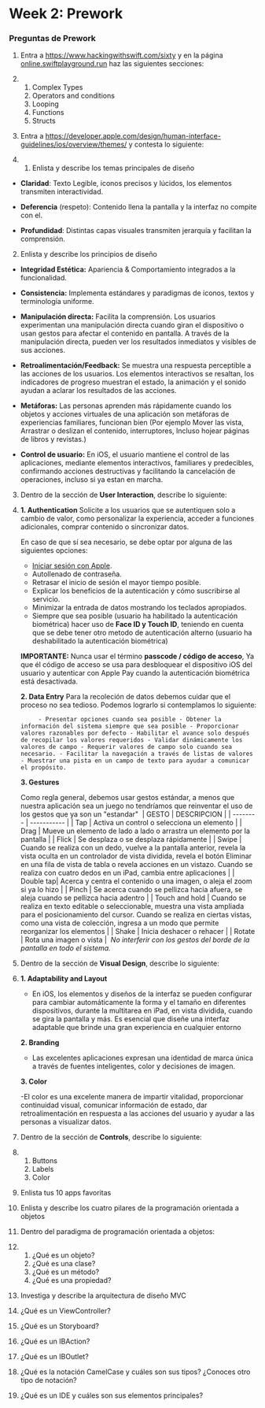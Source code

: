# Week 2: Prework

### Preguntas de Prework

1. Entra a https://www.hackingwithswift.com/sixty y en la página [online.swiftplayground.run](http://online.swiftplayground.run) haz las siguientes secciones:

2. 1. Complex Types
   2. Operators and conditions
   3. Looping
   4. Functions
   5. Structs

3. Entra a https://developer.apple.com/design/human-interface-guidelines/ios/overview/themes/ y contesta lo siguiente:

4. 1. Enlista y describe los temas principales de diseño

- **Claridad**: Texto Legible, iconos precisos y lúcidos, los elementos transmiten interactividad.

- **Deferencia** (respeto): Contenido llena la pantalla y la interfaz no compite con el.

- **Profundidad**: Distintas capas visuales transmiten jerarquía y facilitan la comprensión.

2.  Enlista y describe los principios de diseño

- **Integridad Estética:** Apariencia & Comportamiento integrados a la funcionalidad.

- **Consistencia:** Implementa estándares y paradigmas de iconos, textos y terminología uniforme.

- **Manipulación directa:** Facilita la comprensión. Los usuarios experimentan una manipulación directa cuando giran el dispositivo o usan gestos para afectar el contenido en pantalla. A través de la manipulación directa, pueden ver los resultados inmediatos y visibles de sus acciones.

- **Retroalimentación/Feedback:** Se muestra una respuesta perceptible a las acciones de los usuarios. Los elementos interactivos se resaltan, los indicadores de progreso muestran el estado, la animación y el sonido ayudan a aclarar los resultados de las acciones.

- **Metáforas:** Las personas aprenden más rápidamente cuando los objetos y acciones virtuales de una aplicación son metáforas de experiencias familiares, funcionan bien (Por ejemplo Mover las vista, Arrastrar o deslizan el contenido, interruptores, Incluso hojear páginas de libros y revistas.)

- **Control de usuario:** En iOS, el usuario mantiene el control de las aplicaciones, mediante elementos interactivos, familiares y predecibles, confirmando acciones destructivas y facilitando la cancelación de operaciones, incluso si ya estan en marcha.

3.  Dentro de la sección de **User Interaction**, describe lo siguiente:

4.  **1. Authentication**
    Solicite a los usuarios que se autentiquen solo a cambio de valor, como personalizar la experiencia, acceder a funciones adicionales, comprar contenido o sincronizar datos.
    
    En caso de que sí sea necesario, se debe optar por alguna de las siguientes opciones:
    
    - [Iniciar sesión con Apple](https://developer.apple.com/design/human-interface-guidelines/sign-in-with-apple/overview/).
    - Autollenado de contraseña.
    - Retrasar el inicio de sesión el mayor tiempo posible.
    - Explicar los beneficios de la autenticación y cómo suscribirse al servicio.
    - Minimizar la entrada de datos mostrando los teclados apropiados.
    - Siempre que sea posible (usuario ha habilitado la autenticación biométrica) hacer uso de **Face ID y Touch ID**, teniendo en cuenta que se debe tener otro metodo de autenticación alterno (usuario ha deshabilitado la autenticación biométrica)
    
    **IMPORTANTE:** Nunca usar el término **passcode / código de acceso**, Ya que él código de acceso se usa para desbloquear el dispositivo iOS del usuario y autenticar con Apple Pay cuando la autenticación biométrica está desactivada.

    **2. Data Entry**
    Para la recoleción de datos debemos cuidar que el proceso no sea tedioso.
    Podemos lograrlo si contemplamos lo siguiente:

            ​ - Presentar opciones cuando sea posible - Obtener la información del sistema siempre que sea posible - Proporcionar valores razonables por defecto - Habilitar el avance solo después de recopilar los valores requeridos - Validar dinámicamente los valores de campo - Requerir valores de campo solo cuando sea necesario. - Facilitar la navegación a través de listas de valores - Muestrar una pista en un campo de texto para ayudar a comunicar el propósito.

    **3. Gestures**

    Como regla general, debemos usar gestos estándar, a menos que nuestra aplicación sea un juego no tendríamos que reinventar el uso de los gestos que ya son un "estandar"
    ​
    | GESTO | DESCRIPCION |
    | -------- | ----------- |
    | Tap | Activa un control o selecciona un elemento |
    | Drag | Mueve un elemento de lado a lado o arrastra un elemento por la pantalla |
    | Flick | Se desplaza o se desplaza rápidamente |
    | Swipe | Cuando se realiza con un dedo, vuelve a la pantalla anterior, revela la vista oculta en un controlador de vista dividida, revela el botón Eliminar en una fila de vista de tabla o revela acciones en un vistazo. Cuando se realiza con cuatro dedos en un iPad, cambia entre aplicaciones |
    | Double tap| Acerca y centra el contenido o una imagen, o aleja el zoom si ya lo hizo |
    | Pinch | Se acerca cuando se pellizca hacia afuera, se aleja cuando se pellizca hacia adentro |
    | Touch and hold | Cuando se realiza en texto editable o seleccionable, muestra una vista ampliada para el posicionamiento del cursor. Cuando se realiza en ciertas vistas, como una vista de colección, ingresa a un modo que permite reorganizar los elementos |
    | Shake | Inicia deshacer o rehacer |
    | Rotate | Rota una imagen o vista |
    ​
    _No interferir con los gestos del borde de la pantalla en todo el sistema._
    ​

5.  Dentro de la sección de **Visual Design**, describe lo siguiente:

6.  **1. Adaptability and Layout**

    - En iOS, los elementos y diseños de la interfaz se pueden configurar para cambiar automáticamente la forma y el tamaño en diferentes dispositivos, durante la multitarea en iPad, en vista dividida, cuando se gira la pantalla y más. Es esencial que diseñe una interfaz adaptable que brinde una gran experiencia en cualquier entorno

    **2. Branding**

    - Las excelentes aplicaciones expresan una identidad de marca única a través de fuentes inteligentes, color y decisiones de imagen.

    **3. Color**

    -El color es una excelente manera de impartir vitalidad, proporcionar continuidad visual, comunicar información de estado, dar retroalimentación en respuesta a las acciones del usuario y ayudar a las personas a visualizar datos.

7.  Dentro de la sección de **Controls**, describe lo siguiente:

8.  1. Buttons
    2. Labels
    3. Color

9.  Enlista tus 10 apps favoritas

10. Enlista y describe los cuatro pilares de la programación orientada a objetos

11. Dentro del paradigma de programación orientada a objetos:

12. 1.  ¿Qué es un objeto?
    2.  ¿Qué es una clase?
    3.  ¿Qué es un método?
    4.  ¿Qué es una propiedad?

13. Investiga y describe la arquitectura de diseño MVC

14. ¿Qué es un ViewController?

15. ¿Qué es un Storyboard?

16. ¿Qué es un IBAction?

17. ¿Qué es un IBOutlet?

18. ¿Qué es la notación CamelCase y cuáles son sus tipos? ¿Conoces otro tipo de notación?

19. ¿Qué es un IDE y cuáles son sus elementos principales?
